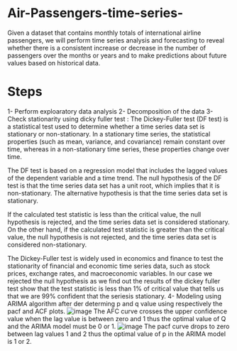 # Air-Passengers-time-series-
Given  a dataset that contains monthly totals of international airline passengers, we will perform time series analysis and forecasting  to reveal whether there is a consistent increase or decrease in the number of passengers over the months or years and to make predictions about future values based on historical data.

# Steps
1- Perform exploaratory data analysis 
2- Decomposition of the data
3- Check stationarity using dicky fuller test : The Dickey-Fuller test (DF test) is a statistical test used to determine whether a time series data set is stationary or non-stationary. In a stationary time series, the statistical properties (such as mean, variance, and covariance) remain constant over time, whereas in a non-stationary time series, these properties change over time.

The DF test is based on a regression model that includes the lagged values of the dependent variable and a time trend. The null hypothesis of the DF test is that the time series data set has a unit root, which implies that it is non-stationary. The alternative hypothesis is that the time series data set is stationary.

If the calculated test statistic is less than the critical value, the null hypothesis is rejected, and the time series data set is considered stationary. On the other hand, if the calculated test statistic is greater than the critical value, the null hypothesis is not rejected, and the time series data set is considered non-stationary.

The Dickey-Fuller test is widely used in economics and finance to test the stationarity of financial and economic time series data, such as stock prices, exchange rates, and macroeconomic variables. 
In our case we rejected the null hypothesis as we find out the results of the dickey fuller test show that the test statistic is less than 1% of critical value that tells us that we are 99% confident that the seriesis stationary.
4- Modeling using ARIMA algorithm after der determing p and q value using respectively the pacf and ACF plots. 
![image](https://github.com/nourhenehanana/Air-Passengers-time-series-/assets/93352403/ccb86834-2e08-427a-9384-fbd17e814466)
The AFC curve crosses the upper confidence value when the lag value is between zero and 1 thus the optimal value of Q and the ARIMA model must be 0 or 1. 
![image](https://github.com/nourhenehanana/Air-Passengers-time-series-/assets/93352403/0aa5e4d9-b2a2-454c-a6cd-8d19b59318c5)
The pacf curve drops to zero between lag values 1 and 2 thus the optimal value of p in the ARIMA model is 1 or 2. 

